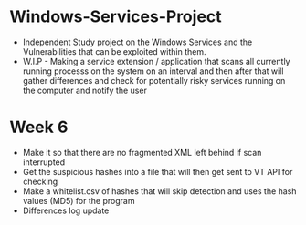 # Windows-Services-Project
- Independent Study project on the Windows Services and the Vulnerabilities that can be exploited within them.
- W.I.P - Making a service extension / application that scans all currently running processs on the system on an interval and then after that will gather differences and check for potentially risky services running on the computer and notify the user
# Week 6
- Make it so that there are no fragmented XML left behind if scan interrupted
- Get the suspicious hashes into a file that will then get sent to VT API for checking
- Make a whitelist.csv of hashes that will skip detection and uses the hash values (MD5) for the program
- Differences log update
